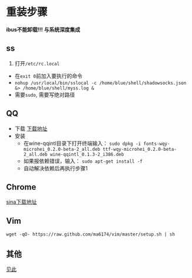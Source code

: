 重装步骤
=======

**ibus不能卸载!!! 与系统深度集成**

## ss

1. 打开`/etc/rc.local`
- 在`exit 0`前加入要执行的命令
- `nohup /usr/local/bin/sslocal -c /home/blue/shell/shadowsocks.json &> /home/blue/shell/myss.log &`
- 需要`sudo`, 需要写绝对路径

## QQ

- 下载
[下载地址](http://www.ubuntukylin.com/applications/showimg.php?lang=cn&id=23)
- 安装
    - 在wine-qqintl目录下打开终端输入： `sudo dpkg -i fonts-wqy-microhei_0.2.0-beta-2_all.deb ttf-wqy-microhei_0.2.0-beta-2_all.deb wine-qqintl_0.1.3-2_i386.deb`
    - 如果报依赖错误，输入： `sudo apt-get install -f`
    - 自动解决依赖后再执行步骤1

## Chrome

[sina下载地址](http://down.tech.sina.com.cn/page/43719.html)

## Vim

`wget -qO- https://raw.github.com/ma6174/vim/master/setup.sh | sh`


## 其他

[见此](http://www.cnblogs.com/xionghj/p/4211417.html)
